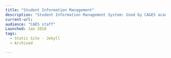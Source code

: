 ```yaml
---
title: "Student Information Management"
description: "Student Information Management System: Used by CA&ES academic counselors. Features include transcript pdf storage, student form tracking, and ability to run student reports against Banner."
current-url:
audience: "CAES staff"
Launched: Jan 2018
tags:
  - Static Site - Jekyll
  - Archived

---
```

